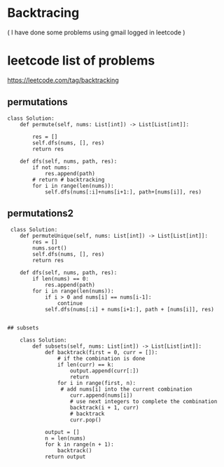 # Backtracing 

( I have done some problems using gmail logged in leetcode )

# leetcode list of problems 

https://leetcode.com/tag/backtracking


## permutations

    class Solution:
        def permute(self, nums: List[int]) -> List[List[int]]:
        
            res = []
            self.dfs(nums, [], res)
            return res
    
        def dfs(self, nums, path, res):
            if not nums:
                res.append(path)
            # return # backtracking
            for i in range(len(nums)):
                self.dfs(nums[:i]+nums[i+1:], path+[nums[i]], res)
            
            
 ## permutations2
 
 
     class Solution:
        def permuteUnique(self, nums: List[int]) -> List[List[int]]:
            res = []
            nums.sort()
            self.dfs(nums, [], res)
            return res
    
        def dfs(self, nums, path, res):
            if len(nums) == 0:
                res.append(path)
            for i in range(len(nums)):
                if i > 0 and nums[i] == nums[i-1]:
                    continue
                self.dfs(nums[:i] + nums[i+1:], path + [nums[i]], res)
            
            
    ## subsets 
    
        class Solution:
            def subsets(self, nums: List[int]) -> List[List[int]]:
                def backtrack(first = 0, curr = []):
                    # if the combination is done
                    if len(curr) == k:  
                        output.append(curr[:])
                        return
                    for i in range(first, n):
                     # add nums[i] into the current combination
                        curr.append(nums[i])
                        # use next integers to complete the combination
                        backtrack(i + 1, curr)
                        # backtrack
                        curr.pop()
        
                output = []
                n = len(nums)
                for k in range(n + 1):
                    backtrack()
                return output
